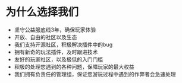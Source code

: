 # 为什么选择我们

- 坚守公益服底线3年，确保玩家体验
- 开放、自由的社区以及生态
- 我们支持开源社区，积极解决插件中的bug
- 拥有新奇的玩法插件，及时跟进技术
- 友好的玩家社区，以及极低的入门门槛
- 积极的处理您遇到的各种问题，保障玩家的最大权益
- 我们拥有负责任的管理组，保证您游玩过程中遇到的作弊者会急速处理
